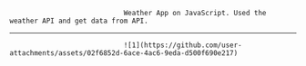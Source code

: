                                Weather App on JavaScript. Used the weather API and get data from API.
_______________________________________________________________________________________________________
                                ![1](https://github.com/user-attachments/assets/02f6852d-6ace-4ac6-9eda-d500f690e217)
